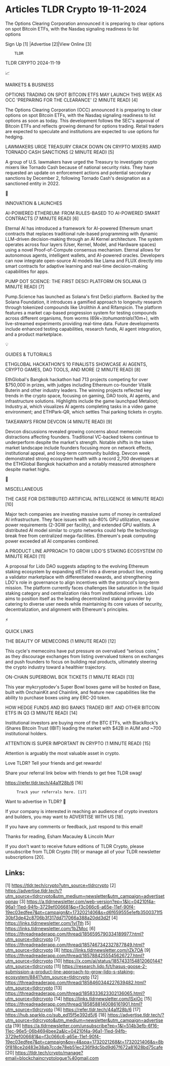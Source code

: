 # Articles TLDR Crypto 19-11-2024

The Options Clearing Corporation announced it is preparing to clear
options on spot Bitcoin ETFs, with the Nasdaq signaling readiness to
list
options ‌ ‌ ‌ ‌ ‌ ‌ ‌ ‌ ‌ ‌ ‌ ‌ ‌ ‌ ‌ ‌ ‌ ‌ ‌ ‌ ‌ ‌ ‌ ‌ ‌ ‌  ‌ ‌ ‌ ‌ ‌ ‌ ‌ ‌ ‌ ‌ ‌ ‌ ‌ ‌ ‌ ‌ ‌ ‌ ‌ ‌ ‌ ‌ ‌ ‌ ‌ ‌ 


 Sign Up [1] |Advertise [2]|View Online [3] 

		TLDR 

TLDR CRYPTO 2024-11-19

📈 

MARKETS & BUSINESS

 OPTIONS TRADING ON SPOT BITCOIN ETFS MAY LAUNCH THIS WEEK AS OCC
'PREPARING FOR THE CLEARANCE' (2 MINUTE READ) [4] 

 The Options Clearing Corporation (OCC) announced it is preparing to
clear options on spot Bitcoin ETFs, with the Nasdaq signaling
readiness to list options as soon as today. This development follows
the SEC's approval of Bitcoin ETFs and reflects growing demand for
options trading. Retail traders are expected to speculate and
institutions are expected to use options for hedging. 

 LAWMAKERS URGE TREASURY CRACK DOWN ON CRYPTO MIXERS AMID TORNADO CASH
SANCTIONS (2 MINUTE READ) [5] 

 A group of U.S. lawmakers have urged the Treasury to investigate
crypto mixers like Tornado Cash because of national security risks.
They have requested an update on enforcement actions and potential
secondary sanctions by December 2, following Tornado Cash's
designation as a sanctioned entity in 2022. 

🚀 

INNOVATION & LAUNCHES

 AI-POWERED ETHEREUM: FROM RULES-BASED TO AI-POWERED SMART CONTRACTS
(7 MINUTE READ) [6] 

 Eternal AI has introduced a framework for AI-powered Ethereum smart
contracts that replaces traditional rule-based programming with
dynamic LLM-driven decision-making through an AI Kernel architecture.
The system operates across four layers (User, Kernel, Model, and
Hardware spaces) using a novel Proof-of-Compute consensus mechanism.
Eternal allows for autonomous agents, intelligent wallets, and
AI-powered oracles. Developers can now integrate open-source AI models
like Llama and FLUX directly into smart contracts for adaptive
learning and real-time decision-making capabilities for apps. 

 PUMP DOT SCIENCE: THE FIRST DESCI PLATFORM ON SOLANA (3 MINUTE READ)
[7] 

 Pump.Science has launched as Solana's first DeSci platform. Backed by
the Solana Foundation, it introduces a gamified approach to longevity
research through tokenized compounds like Urolithin A and Rifampicin.
The platform features a market cap-based progression system for
testing compounds across different organisms, from worms ($69k+) to
human trials ($10m+), with live-streamed experiments providing
real-time data. Future developments include enhanced testing
capabilities, research funds, AI agent integration, and a product
marketplace. 

💡 

GUIDES & TUTORIALS

 ETHGLOBAL HACKATHON'S 10 FINALISTS SHOWCASE AI AGENTS, CRYPTO GAMES,
DAO TOOLS, AND MORE (2 MINUTE READ) [8] 

 EthGlobal's Bangkok hackathon had 713 projects competing for over
$750,000 in prizes, with judges including Ethereum co-founder Vitalik
Buterin and other industry leaders. The winning projects reflected key
trends in the crypto space, focusing on gaming, DAO tools, AI agents,
and infrastructure solutions. Highlights include the game launchpad
Metaloot; Industry.ai, which visualizes AI agents completing tasks in
a video game environment; and ETHPark-QR, which settles Thai parking
tickets in crypto. 

 TAKEAWAYS FROM DEVCON (4 MINUTE READ) [9] 

 Devcon discussions revealed growing concerns about memecoin
distractions affecting founders. Traditional VC-backed tokens continue
to underperform despite the market's strength. Notable shifts in the
token market landscape include founders focusing more on network
effects, institutional appeal, and long-term community building.
Devcon week demonstrated strong ecosystem health with a record 2,700
developers at the ETHGlobal Bangkok hackathon and a notably measured
atmosphere despite market highs. 

🦄 

MISCELLANEOUS

 THE CASE FOR DISTRIBUTED ARTIFICIAL INTELLIGENCE (6 MINUTE READ) [10]


 Major tech companies are investing massive sums of money in
centralized AI infrastructure. They face issues with sub-80% GPU
utilization, massive power requirements (2-3GW per facility), and
extended GPU waitlists. A distributed AI model similar to crypto
networks could help the technology break free from centralized
mega-facilities. Ethereum's peak computing power exceeded all AI
companies combined. 

 A PRODUCT LINE APPROACH TO GROW LIDO'S STAKING ECOSYSTEM (10 MINUTE
READ) [11] 

 A proposal for Lido DAO suggests adapting to the evolving Ethereum
staking ecosystem by expanding stETH into a diverse product line,
creating a validator marketplace with differentiated rewards, and
strengthening LDO's role in governance to align incentives with the
protocol's long-term mission. The platform currently faces challenges
like saturation in the liquid staking category and centralization
risks from institutional inflows. Lido aims to position itself as the
leading decentralized staking provider by catering to diverse user
needs while maintaining its core values of security, decentralization,
and alignment with Ethereum's principles. 

⚡ 

QUICK LINKS

 THE BEAUTY OF MEMECOINS (1 MINUTE READ) [12] 

 This cycle's memecoins have put pressure on overvalued “serious
coins,” as they discourage exchanges from listing overvalued tokens
on exchanges and push founders to focus on building real products,
ultimately steering the crypto industry toward a healthier trajectory.


 ON-CHAIN SUPERBOWL BOX TICKETS (1 MINUTE READ) [13] 

 This year mykcryptodev's Super Bowl boxes game will be hosted on
Base, built with OnchainKit and Chainlink, and feature new
capabilities like the ability to purchase boxes using any ERC-20
token. 

 HOW HEDGE FUNDS AND BIG BANKS TRADED IBIT AND OTHER BITCOIN ETFS IN
Q3 (3 MINUTE READ) [14] 

 Institutional investors are buying more of the BTC ETFs, with
BlackRock's iShares Bitcoin Trust (IBIT) leading the market with $42B
in AUM and ~700 institutional holders. 

 ATTENTION IS SUPER IMPORTANT IN CRYPTO (1 MINUTE READ) [15] 

 Attention is arguably the most valuable asset in crypto. 

Love TLDR? Tell your friends and get rewards!

 Share your referral link below with friends to get free TLDR swag! 

 https://refer.tldr.tech/44a1f28b/6 [16] 

		 Track your referrals here. [17] 

Want to advertise in TLDR? 📰

 If your company is interested in reaching an audience of crypto
investors and builders, you may want to ADVERTISE WITH US [18]. 

 If you have any comments or feedback, just respond to this email! 

Thanks for reading, 
Esham Macauley & Lincoln Murr 

If you don't want to receive future editions of TLDR Crypto, please
unsubscribe from TLDR Crypto [19] or manage all of your TLDR
newsletter subscriptions [20]. 

 

Links:
------
[1] https://tldr.tech/crypto?utm_source=tldrcrypto
[2] https://advertise.tldr.tech/?utm_source=tldrcrypto&utm_medium=newsletter&utm_campaign=advertisetopnav
[3] https://a.tldrnewsletter.com/web-version?ep=1&lc=04210f4a-96a1-11ed-94fb-3729ef006681&p=f3c066c6-a65e-11ef-90f4-19ec03edfee7&pt=campaign&t=1732021406&s=d6f659555e1efb3500371f530bf3de42c8706b3f317dd717066a388a20dd3d2f
[4] https://links.tldrnewsletter.com/1vITth
[5] https://links.tldrnewsletter.com/1bZMoc
[6] https://threadreaderapp.com/thread/1856595790334189977.html?utm_source=tldrcrypto
[7] https://threadreaderapp.com/thread/1857467342327877849.html?utm_source=tldrcrypto
[8] https://links.tldrnewsletter.com/rZk7OA
[9] https://threadreaderapp.com/thread/1857884255545626727.html?utm_source=tldrcrypto
[10] https://x.com/ai/status/1857433154812060144?utm_source=tldrcrypto
[11] https://research.lido.fi/t/hasus-goose-2-submission-a-product-line-approach-to-grow-lido-s-staking-ecosystem/8841?utm_source=tldrcrypto
[12] https://threadreaderapp.com/thread/1858460344227639482.html?utm_source=tldrcrypto
[13] https://threadreaderapp.com/thread/1858333623302136065.html?utm_source=tldrcrypto
[14] https://links.tldrnewsletter.com/lSxiOc
[15] https://threadreaderapp.com/thread/1858588140086161901.html?utm_source=tldrcrypto
[16] https://refer.tldr.tech/44a1f28b/6
[17] https://hub.sparklp.co/sub_ed15f5e392d5/6
[18] https://advertise.tldr.tech/?utm_source=tldrcrypto&utm_medium=newsletter&utm_campaign=advertisecta
[19] https://a.tldrnewsletter.com/unsubscribe?ep=1&l=514b3efb-6f16-11ec-96e5-06b4694bee2a&lc=04210f4a-96a1-11ed-94fb-3729ef006681&p=f3c066c6-a65e-11ef-90f4-19ec03edfee7&pt=campaign&pv=4&spa=1732021268&t=1732021406&s=8b0f818ce2d483e38ab7ccde78eb51ec236f9dc5bd9d67f672a81628bd75cafe
[20] https://tldr.tech/crypto/manage?email=blockchaincryptologue%40gmail.com